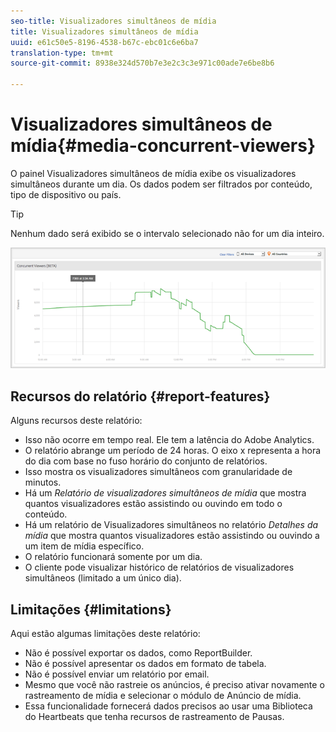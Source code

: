 ```yaml
---
seo-title: Visualizadores simultâneos de mídia
title: Visualizadores simultâneos de mídia
uuid: e61c50e5-8196-4538-b67c-ebc01c6e6ba7
translation-type: tm+mt
source-git-commit: 8938e324d570b7e3e2c3c3e971c00ade7e6be8b6

---
```



# Visualizadores simultâneos de mídia{#media-concurrent-viewers}

O painel Visualizadores simultâneos de mídia exibe os visualizadores simultâneos durante um dia. Os dados podem ser filtrados por conteúdo, tipo de dispositivo ou país.

>[!TIP]
>
>Nenhum dado será exibido se o intervalo selecionado não for um dia inteiro.

![](assets/video-concurrent-viewers.png)

## Recursos do relatório {#report-features}

Alguns recursos deste relatório:

* Isso não ocorre em tempo real. Ele tem a latência do Adobe Analytics.
* O relatório abrange um período de 24 horas. O eixo x representa a hora do dia com base no fuso horário do conjunto de relatórios.
* Isso mostra os visualizadores simultâneos com granularidade de minutos.
* Há um *Relatório de visualizadores simultâneos de mídia* que mostra quantos visualizadores estão assistindo ou ouvindo em todo o conteúdo.
* Há um relatório de Visualizadores simultâneos no relatório *Detalhes da mídia* que mostra quantos visualizadores estão assistindo ou ouvindo a um item de mídia específico.
* O relatório funcionará somente por um dia.
* O cliente pode visualizar histórico de relatórios de visualizadores simultâneos (limitado a um único dia).

## Limitações {#limitations}

Aqui estão algumas limitações deste relatório:

* Não é possível exportar os dados, como ReportBuilder.
* Não é possível apresentar os dados em formato de tabela.
* Não é possível enviar um relatório por email.
* Mesmo que você não rastreie os anúncios, é preciso ativar novamente o rastreamento de mídia e selecionar o módulo de Anúncio de mídia.
* Essa funcionalidade fornecerá dados precisos ao usar uma Biblioteca do Heartbeats que tenha recursos de rastreamento de Pausas.

